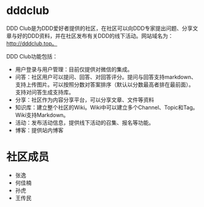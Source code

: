 # dddclub

DDD Club是为DDD爱好者提供的社区，在社区可以向DDD专家提出问题、分享文章与好的DDD资料，并在社区发布有关DDD的线下活动。网站域名为：http://dddclub.top。

DDD Club功能包括：
* 用户登录与用户管理：目前仅提供对微信的集成。
* 问答：社区用户可以提问、回答、对回答评分。提问与回答支持markdown、支持上传图片。可以按照分数对答案排序（默认以分数最高者排在最前面）。支持对问答生成支持库。
* 分享：社区作为内容分享平台，可以分享文章、文件等资料
* 知识库：建立整个社区的Wiki。Wiki中可以建立多个Channel、Topic和Tag。Wiki支持Markdown。
* 活动：发布活动信息，提供线下活动的召集、报名等功能。
* 博客：提供站内博客

# 社区成员

* 张逸
* 何佳楠
* 孙虎
* 王传民
